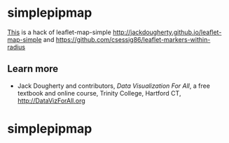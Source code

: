# simplepipmap

[This](https://pattyf.github.io/simplepipmap) is a hack of leaflet-map-simple http://jackdougherty.github.io/leaflet-map-simple
and
https://github.com/csessig86/leaflet-markers-within-radius

## Learn more
- Jack Dougherty and contributors, *Data Visualization For All*, a free textbook and online course, Trinity College, Hartford CT, http://DataVizForAll.org
# simplepipmap
